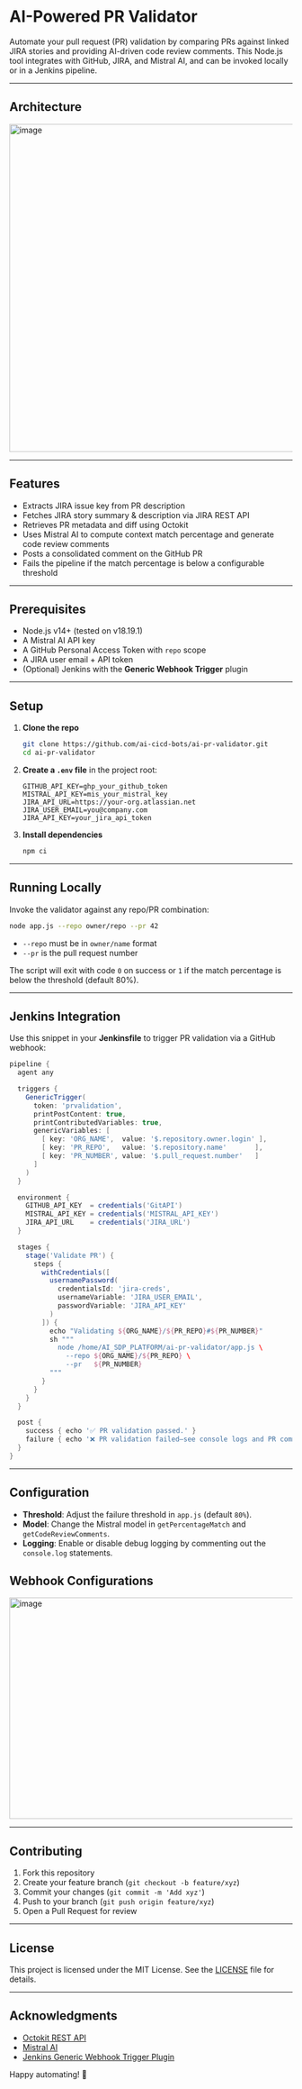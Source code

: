 # AI-Powered PR Validator

Automate your pull request (PR) validation by comparing PRs against linked JIRA stories and providing AI-driven code review comments. This Node.js tool integrates with GitHub, JIRA, and Mistral AI, and can be invoked locally or in a Jenkins pipeline.

---

## Architecture

<img width="1146" height="582" alt="image" src="https://github.com/user-attachments/assets/d3805dfb-5ae8-4d69-ac82-549aa5c7ab1b" />


---

## Features

- Extracts JIRA issue key from PR description  
- Fetches JIRA story summary & description via JIRA REST API  
- Retrieves PR metadata and diff using Octokit  
- Uses Mistral AI to compute context match percentage and generate code review comments  
- Posts a consolidated comment on the GitHub PR  
- Fails the pipeline if the match percentage is below a configurable threshold  

---

## Prerequisites

- Node.js v14+ (tested on v18.19.1)  
- A Mistral AI API key  
- A GitHub Personal Access Token with `repo` scope  
- A JIRA user email + API token  
- (Optional) Jenkins with the **Generic Webhook Trigger** plugin  

---

## Setup

1. **Clone the repo**  
   ```bash
   git clone https://github.com/ai-cicd-bots/ai-pr-validator.git
   cd ai-pr-validator
   ```

2. **Create a `.env` file** in the project root:  
   ```dotenv
   GITHUB_API_KEY=ghp_your_github_token
   MISTRAL_API_KEY=mis_your_mistral_key
   JIRA_API_URL=https://your-org.atlassian.net
   JIRA_USER_EMAIL=you@company.com
   JIRA_API_KEY=your_jira_api_token
   ```

3. **Install dependencies**  
   ```bash
   npm ci
   ```

---

## Running Locally

Invoke the validator against any repo/PR combination:

```bash
node app.js --repo owner/repo --pr 42
```

- `--repo` must be in `owner/name` format  
- `--pr` is the pull request number  

The script will exit with code `0` on success or `1` if the match percentage is below the threshold (default 80%).

---

## Jenkins Integration

Use this snippet in your **Jenkinsfile** to trigger PR validation via a GitHub webhook:

```groovy
pipeline {
  agent any

  triggers {
    GenericTrigger(
      token: 'prvalidation',
      printPostContent: true,
      printContributedVariables: true,
      genericVariables: [
        [ key: 'ORG_NAME',  value: '$.repository.owner.login' ],
        [ key: 'PR_REPO',   value: '$.repository.name'       ],
        [ key: 'PR_NUMBER', value: '$.pull_request.number'   ]
      ]
    )
  }

  environment {
    GITHUB_API_KEY  = credentials('GitAPI')
    MISTRAL_API_KEY = credentials('MISTRAL_API_KEY')
    JIRA_API_URL    = credentials('JIRA_URL')
  }

  stages {
    stage('Validate PR') {
      steps {
        withCredentials([
          usernamePassword(
            credentialsId: 'jira-creds',
            usernameVariable: 'JIRA_USER_EMAIL',
            passwordVariable: 'JIRA_API_KEY'
          )
        ]) {
          echo "Validating ${ORG_NAME}/${PR_REPO}#${PR_NUMBER}"
          sh """
            node /home/AI_SDP_PLATFORM/ai-pr-validator/app.js \
              --repo ${ORG_NAME}/${PR_REPO} \
              --pr   ${PR_NUMBER}
          """
        }
      }
    }
  }

  post {
    success { echo '✅ PR validation passed.' }
    failure { echo '❌ PR validation failed—see console logs and PR comments.' }
  }
}
```

---

## Configuration

- **Threshold**: Adjust the failure threshold in `app.js` (default `80%`).  
- **Model**: Change the Mistral model in `getPercentageMatch` and `getCodeReviewComments`.  
- **Logging**: Enable or disable debug logging by commenting out the `console.log` statements.

## Webhook Configurations

<img width="935" height="393" alt="image" src="https://github.com/user-attachments/assets/1574bd41-4ef4-4148-880c-5c8a2f366b89" />

---

## Contributing

1. Fork this repository  
2. Create your feature branch (`git checkout -b feature/xyz`)  
3. Commit your changes (`git commit -m 'Add xyz'`)  
4. Push to your branch (`git push origin feature/xyz`)  
5. Open a Pull Request for review  

---

## License

This project is licensed under the MIT License. See the [LICENSE](LICENSE) file for details.

---

## Acknowledgments

- [Octokit REST API](https://github.com/octokit/rest.js)  
- [Mistral AI](https://mistral.ai)  
- [Jenkins Generic Webhook Trigger Plugin](https://plugins.jenkins.io/generic-webhook-trigger/)  

Happy automating! 🚀
